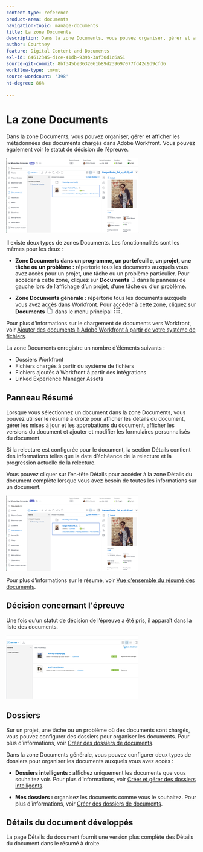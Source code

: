 ```yaml
---
content-type: reference
product-area: documents
navigation-topic: manage-documents
title: La zone Documents
description: Dans la zone Documents, vous pouvez organiser, gérer et afficher les métadonnées des documents chargés dans Adobe Workfront. Vous pouvez également voir le statut de décision de l’épreuve.
author: Courtney
feature: Digital Content and Documents
exl-id: 64612345-d1ce-41db-939b-3af30d1c6a51
source-git-commit: 8bf345be3632061b89d239697077fd42c9d9cfd6
workflow-type: tm+mt
source-wordcount: '398'
ht-degree: 86%

---
```


# La zone Documents

Dans la zone Documents, vous pouvez organiser, gérer et afficher les métadonnées des documents chargés dans Adobe Workfront. Vous pouvez également voir le statut de décision de l’épreuve.

![](assets/documents-area-v2-350x199.png)

Il existe deux types de zones Documents. Les fonctionnalités sont les mêmes pour les deux :

* **Zone Documents dans un programme, un portefeuille, un projet, une tâche ou un problème :** répertorie tous les documents auxquels vous avez accès pour un projet, une tâche ou un problème particulier. Pour accéder à cette zone, cliquez sur **Documents** ![](assets/document-icon-12x14.png) dans le panneau de gauche lors de l’affichage d’un projet, d’une tâche ou d’un problème.

* **Zone Documents générale :** répertorie tous les documents auxquels vous avez accès dans Workfront. Pour accéder à cette zone, cliquez sur **Documents** ![](assets/document-icon.png) dans le menu principal ![](assets/main-menu-icon.png).

Pour plus d’informations sur le chargement de documents vers Workfront, voir [Ajouter des documents à Adobe Workfront à partir de votre système de fichiers](../../documents/adding-documents-to-workfront/add-documents-from-file-system.md).


La zone Documents enregistre un nombre d’éléments suivants :

* Dossiers Workfront
* Fichiers chargés à partir du système de fichiers
* Fichiers ajoutés à Workfront à partir des intégrations
* Linked Experience Manager Assets

## Panneau Résumé

Lorsque vous sélectionnez un document dans la zone Documents, vous pouvez utiliser le résumé à droite pour afficher les détails du document, gérer les mises à jour et les approbations du document, afficher les versions du document et ajouter et modifier les formulaires personnalisés du document.

Si la relecture est configurée pour le document, la section Détails contient des informations telles que la date d’échéance de la relecture et la progression actuelle de la relecture.

Vous pouvez cliquer sur l’en-tête Détails pour accéder à la zone Détails du document complète lorsque vous avez besoin de toutes les informations sur un document.

![](assets/documents-area-v2-350x199.png)

Pour plus d’informations sur le résumé, voir [Vue d’ensemble du résumé des documents](../../documents/managing-documents/summary-for-documents.md).

## Décision concernant l&#39;épreuve

Une fois qu’un statut de décision de l’épreuve a été pris, il apparaît dans la liste des documents.

![](assets/proof-decision---doc-list-350x168.png)

## Dossiers

Sur un projet, une tâche ou un problème où des documents sont chargés, vous pouvez configurer des dossiers pour organiser les documents. Pour plus d’informations, voir [Créer des dossiers de documents](../../documents/organizing-documents/create-documents-folder.md).

Dans la zone Documents générale, vous pouvez configurer deux types de dossiers pour organiser les documents auxquels vous avez accès :

* **Dossiers intelligents :** affichez uniquement les documents que vous souhaitez voir. Pour plus d’informations, voir [Créer et gérer des dossiers intelligents](../../documents/organizing-documents/create-manage-smart-folders.md).

* **Mes dossiers :** organisez les documents comme vous le souhaitez. Pour plus d’informations, voir [Créer des dossiers de documents](../../documents/organizing-documents/create-documents-folder.md).

## Détails du document développés

La page Détails du document fournit une version plus complète des Détails du document dans le résumé à droite.
